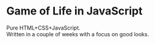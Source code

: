 # Game of Life in JavaScript
Pure HTML+CSS+JavaScript.  
Written in a couple of weeks with a focus on good looks.